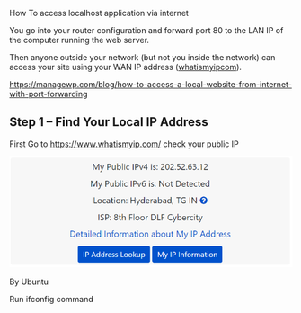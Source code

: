 How To access localhost application via internet

You go into your router configuration and forward port 80 to the LAN IP of the
computer running the web server.

Then anyone outside your network (but not you inside the network) can access
your site using your WAN IP address
([whatismyipcom](http://www.whatismyip.com/)).

<https://managewp.com/blog/how-to-access-a-local-website-from-internet-with-port-forwarding>

Step 1 – Find Your Local IP Address
-----------------------------------

First Go to <https://www.whatismyip.com/> check your public IP

![](media/39144798f6848206715e95ec9db788ed.png)

By Ubuntu

Run ifconfig command
